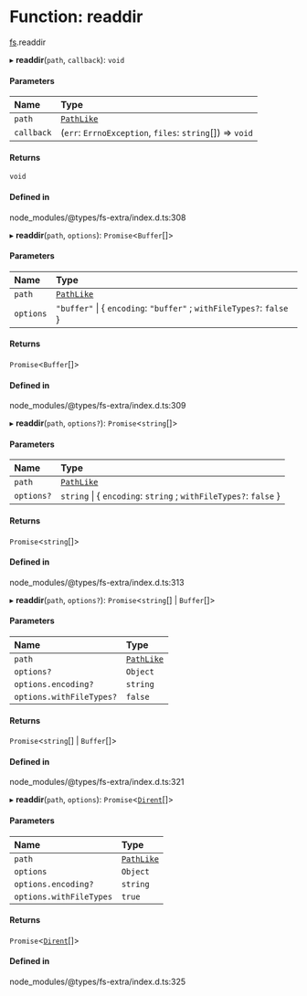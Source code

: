 # Function: readdir

[fs](../modules/fs.md).readdir

▸ **readdir**(`path`, `callback`): `void`

#### Parameters

| Name | Type |
| :------ | :------ |
| `path` | [`PathLike`](../types/fs.PathLike.md) |
| `callback` | (`err`: `ErrnoException`, `files`: `string`[]) => `void` |

#### Returns

`void`

#### Defined in

node_modules/@types/fs-extra/index.d.ts:308

▸ **readdir**(`path`, `options`): `Promise`<`Buffer`[]\>

#### Parameters

| Name | Type |
| :------ | :------ |
| `path` | [`PathLike`](../types/fs.PathLike.md) |
| `options` | ``"buffer"`` \| { `encoding`: ``"buffer"`` ; `withFileTypes?`: ``false``  } |

#### Returns

`Promise`<`Buffer`[]\>

#### Defined in

node_modules/@types/fs-extra/index.d.ts:309

▸ **readdir**(`path`, `options?`): `Promise`<`string`[]\>

#### Parameters

| Name | Type |
| :------ | :------ |
| `path` | [`PathLike`](../types/fs.PathLike.md) |
| `options?` | `string` \| { `encoding`: `string` ; `withFileTypes?`: ``false``  } |

#### Returns

`Promise`<`string`[]\>

#### Defined in

node_modules/@types/fs-extra/index.d.ts:313

▸ **readdir**(`path`, `options?`): `Promise`<`string`[] \| `Buffer`[]\>

#### Parameters

| Name | Type |
| :------ | :------ |
| `path` | [`PathLike`](../types/fs.PathLike.md) |
| `options?` | `Object` |
| `options.encoding?` | `string` |
| `options.withFileTypes?` | ``false`` |

#### Returns

`Promise`<`string`[] \| `Buffer`[]\>

#### Defined in

node_modules/@types/fs-extra/index.d.ts:321

▸ **readdir**(`path`, `options`): `Promise`<[`Dirent`](../classes/fs.Dirent.md)[]\>

#### Parameters

| Name | Type |
| :------ | :------ |
| `path` | [`PathLike`](../types/fs.PathLike.md) |
| `options` | `Object` |
| `options.encoding?` | `string` |
| `options.withFileTypes` | ``true`` |

#### Returns

`Promise`<[`Dirent`](../classes/fs.Dirent.md)[]\>

#### Defined in

node_modules/@types/fs-extra/index.d.ts:325
